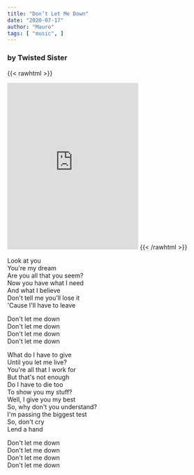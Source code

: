 ```yaml
---
title: "Don’t Let Me Down"
date: "2020-07-17"
author: "Mauro"
tags: [ "music", ]
---
```


### by Twisted Sister

{{< rawhtml >}}
<iframe src="https://open.spotify.com/embed/track/7kkp5zbybXp9irVxfT2h4O" width="300" height="380" frameborder="0" allowtransparency="true" allow="encrypted-media"></iframe>
{{< /rawhtml >}}

Look at you\
You're my dream\
Are you all that you seem?\
Now you have what I need\
And what I believe\
Don't tell me you'll lose it\
'Cause I'll have to leave

Don't let me down\
Don't let me down\
Don't let me down\
Don't let me down

What do I have to give\
Until you let me live?\
You're all that I work for\
But that's not enough\
Do I have to die too\
To show you my stuff?\
Well, I give you my best\
So, why don't you understand?\
I'm passing the biggest test\
So, don't cry\
Lend a hand

Don't let me down\
Don't let me down\
Don't let me down\
Don't let me down